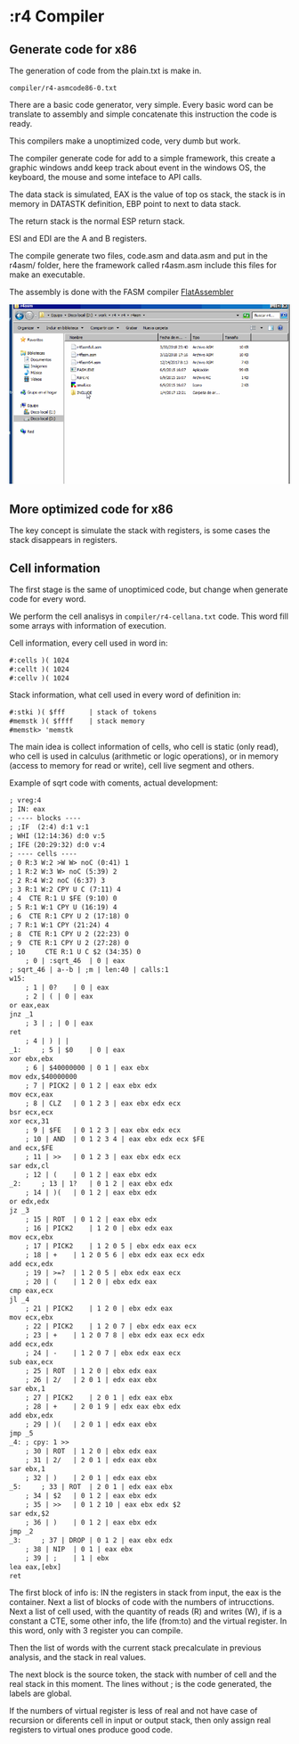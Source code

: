 # :r4 Compiler

## Generate code for x86

The generation of code from the plain.txt is make in.

```
compiler/r4-asmcode86-0.txt
```

There are a basic code generator, very simple. Every basic word can be translate to assembly and simple concatenate this instruction the code is ready.

This compilers make a unoptimized code, very dumb but work.

The compiler generate code for add to a simple framework, this create a graphic windows andd keep track about event in the windows OS, the keyboard, the mouse and some inteface to API calls.

The data stack is simulated, EAX is the value of top os stack, the stack is in memory in DATASTK definition, EBP point to next to data stack.

The return stack is the normal ESP return stack.

ESI and EDI are the A and B registers.

The compile generate two files, code.asm and data.asm and put in the r4asm/ folder, here the framework called r4asm.asm include this files for make an executable.

The assembly is done with the FASM compiler [FlatAssembler](https://flatassembler.net/)

<img src="../gif/compile.gif">

## More optimized code for x86

The key concept is simulate the stack with registers, is some cases the stack disappears in registers.

## Cell information

The first stage is the same of unoptimiced code, but change when generate code for every word.

We perform the cell analisys in `compiler/r4-cellana.txt` code. This word fill some arrays with information of execution.

Cell information, every cell used in word in:

```
#:cells )( 1024
#:cellt )( 1024
#:cellv )( 1024
```

Stack information, what cell used in every word of definition in:

```
#:stki )( $fff		| stack of tokens
#memstk )( $ffff	| stack memory
#memstk> 'memstk
```

The main idea is collect information of cells, who cell is static (only read), who cell is used in calculus (arithmetic or logic operations), or in memory (access to memory for read or write), cell live segment and others.

Example of sqrt code with coments, actual development:
```
; vreg:4
; IN: eax
; ---- blocks ----
; ;IF  (2:4) d:1 v:1
; WHI (12:14:36) d:0 v:5
; IFE (20:29:32) d:0 v:4
; ---- cells ----
; 0 R:3 W:2 >W W> noC (0:41) 1
; 1 R:2 W:3 W> noC (5:39) 2
; 2 R:4 W:2 noC (6:37) 3
; 3 R:1 W:2 CPY U C (7:11) 4
; 4	 CTE R:1 U $FE (9:10) 0
; 5 R:1 W:1 CPY U (16:19) 4
; 6	 CTE R:1 CPY U 2 (17:18) 0
; 7 R:1 W:1 CPY (21:24) 4
; 8	 CTE R:1 CPY U 2 (22:23) 0
; 9	 CTE R:1 CPY U 2 (27:28) 0
; 10	 CTE R:1 U C $2 (34:35) 0
	; 0 | :sqrt_46	| 0 | eax
; sqrt_46 | a--b | ;m | len:40 | calls:1
w15:
	; 1 | 0?	| 0 | eax
	; 2 | (	| 0 | eax
or eax,eax
jnz _1
	; 3 | ;	| 0 | eax
ret
	; 4 | )	| |
_1: 	; 5 | $0	| 0 | eax
xor ebx,ebx
	; 6 | $40000000	| 0 1 | eax ebx
mov edx,$40000000
	; 7 | PICK2	| 0 1 2 | eax ebx edx
mov ecx,eax
	; 8 | CLZ	| 0 1 2 3 | eax ebx edx ecx
bsr ecx,ecx
xor ecx,31
	; 9 | $FE	| 0 1 2 3 | eax ebx edx ecx
	; 10 | AND	| 0 1 2 3 4 | eax ebx edx ecx $FE
and ecx,$FE
	; 11 | >>	| 0 1 2 3 | eax ebx edx ecx
sar edx,cl
	; 12 | (	| 0 1 2 | eax ebx edx
_2: 	; 13 | 1?	| 0 1 2 | eax ebx edx
	; 14 | )(	| 0 1 2 | eax ebx edx
or edx,edx
jz _3
	; 15 | ROT	| 0 1 2 | eax ebx edx
	; 16 | PICK2	| 1 2 0 | ebx edx eax
mov ecx,ebx
	; 17 | PICK2	| 1 2 0 5 | ebx edx eax ecx
	; 18 | +	| 1 2 0 5 6 | ebx edx eax ecx edx
add ecx,edx
	; 19 | >=?	| 1 2 0 5 | ebx edx eax ecx
	; 20 | (	| 1 2 0 | ebx edx eax
cmp eax,ecx
jl _4
	; 21 | PICK2	| 1 2 0 | ebx edx eax
mov ecx,ebx
	; 22 | PICK2	| 1 2 0 7 | ebx edx eax ecx
	; 23 | +	| 1 2 0 7 8 | ebx edx eax ecx edx
add ecx,edx
	; 24 | -	| 1 2 0 7 | ebx edx eax ecx
sub eax,ecx
	; 25 | ROT	| 1 2 0 | ebx edx eax
	; 26 | 2/	| 2 0 1 | edx eax ebx
sar ebx,1
	; 27 | PICK2	| 2 0 1 | edx eax ebx
	; 28 | +	| 2 0 1 9 | edx eax ebx edx
add ebx,edx
	; 29 | )(	| 2 0 1 | edx eax ebx
jmp _5
_4: ; cpy: 1 >>
	; 30 | ROT	| 1 2 0 | ebx edx eax
	; 31 | 2/	| 2 0 1 | edx eax ebx
sar ebx,1
	; 32 | )	| 2 0 1 | edx eax ebx
_5: 	; 33 | ROT	| 2 0 1 | edx eax ebx
	; 34 | $2	| 0 1 2 | eax ebx edx
	; 35 | >>	| 0 1 2 10 | eax ebx edx $2
sar edx,$2
	; 36 | )	| 0 1 2 | eax ebx edx
jmp _2
_3: 	; 37 | DROP	| 0 1 2 | eax ebx edx
	; 38 | NIP	| 0 1 | eax ebx
	; 39 | ;	| 1 | ebx
lea eax,[ebx]
ret
```

The first block of info is: IN the registers in stack from input, the eax is the container. Next a list of blocks of code with the numbers of intrucctions. Next a list of cell used, with the quantity of reads (R) and writes (W), if is a constant a CTE, some other info, the life (from:to) and the virtual register. In this word, only with 3 register you can compile.

Then the list of words with the current stack precalculate in previous analysis, and the stack in real values.

The next block is the source token, the stack with number of cell and the real stack in this moment. The lines without ; is the code generated, the labels are global.

If the numbers of virtual register is less of real and not have case of recursion or diferents cell in input or output stack, then only assign real registers to virtual ones produce good code.



